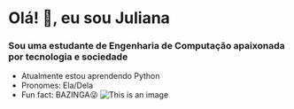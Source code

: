 # Olá! 👋, eu sou Juliana

### Sou uma estudante de Engenharia de Computação apaixonada por tecnologia e sociedade


- Atualmente estou aprendendo Python                                 
- Pronomes: Ela/Dela
-  Fun fact: BAZINGA😜
![This is an image]("C:\Users\wwwju\Downloads\octocat-1715947768943.png")
